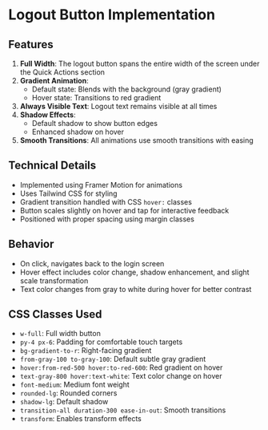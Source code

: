 # Logout Button Implementation

## Features

1. **Full Width**: The logout button spans the entire width of the screen under the Quick Actions section
2. **Gradient Animation**: 
   - Default state: Blends with the background (gray gradient)
   - Hover state: Transitions to red gradient
3. **Always Visible Text**: Logout text remains visible at all times
4. **Shadow Effects**: 
   - Default shadow to show button edges
   - Enhanced shadow on hover
5. **Smooth Transitions**: All animations use smooth transitions with easing

## Technical Details

- Implemented using Framer Motion for animations
- Uses Tailwind CSS for styling
- Gradient transition handled with CSS `hover:` classes
- Button scales slightly on hover and tap for interactive feedback
- Positioned with proper spacing using margin classes

## Behavior

- On click, navigates back to the login screen
- Hover effect includes color change, shadow enhancement, and slight scale transformation
- Text color changes from gray to white during hover for better contrast

## CSS Classes Used

- `w-full`: Full width button
- `py-4 px-6`: Padding for comfortable touch targets
- `bg-gradient-to-r`: Right-facing gradient
- `from-gray-100 to-gray-100`: Default subtle gray gradient
- `hover:from-red-500 hover:to-red-600`: Red gradient on hover
- `text-gray-800 hover:text-white`: Text color change on hover
- `font-medium`: Medium font weight
- `rounded-lg`: Rounded corners
- `shadow-lg`: Default shadow
- `transition-all duration-300 ease-in-out`: Smooth transitions
- `transform`: Enables transform effects